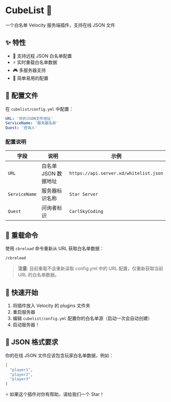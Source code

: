 # CubeList 🎯

一个白名单 Velocity 服务端插件，支持在线 JSON 文件

## ✨ 特性

- 📡 支持远程 JSON 白名单配置
- ⚡ 实时重载白名单数据
- 🎮 多服务器支持
- 🔄 简单易用的配置

## 📁 配置文件

在 `cubelist/config.yml` 中配置：

```yaml
URL: '你的JSON文件地址'
ServiceName: '服务器名称'
Quest: '咨询人'
```

### 配置说明

| 字段 | 说明 | 示例 |
|------|------|------|
| `URL` | 白名单 JSON 数据地址 | `https://api.server.xd/whitelist.json` |
| `ServiceName` | 服务器标识名称 | `Star Server` |
| `Quest` | 问询者标识 | `CarlSkyCoding` |

## 🔄 重载命令

使用 `cbreload` 命令重新从 URL 获取白名单数据：

```bash
/cbreload
```

> **注意**: 目前重载不会重新读取 config.yml 中的 URL 配置，仅重新获取当前 URL 的白名单数据。

## 🚀 快速开始

1. 将插件放入 Velocity 的 plugins 文件夹
2. 重启服务器
3. 编辑 `cubelist/config.yml` 配置你的白名单源（启动一次会自动创建）
4. 启动服务器！

## 📄 JSON 格式要求

你的在线 JSON 文件应该包含玩家白名单数据，例如：

```json
[
  "player1",
  "player2",
  "player3"
]
```

⭐ 如果这个插件对你有帮助，请给我们一个 Star！
